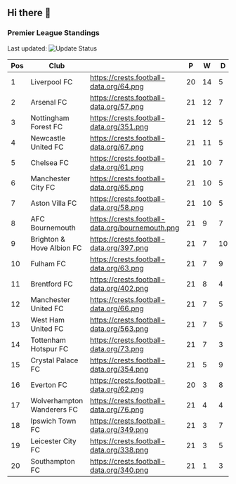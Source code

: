 ## Hi there 👋

<!--
**andregribeiro/andregribeiro** is a ✨ _special_ ✨ repository because its `README.md` (this file) appears on your GitHub profile.

Here are some ideas to get you started:

- 🔭 I’m currently working on ...
- 🌱 I’m currently learning ...
- 👯 I’m looking to collaborate on ...
- 🤔 I’m looking for help with ...
- 💬 Ask me about ...
- 📫 How to reach me: ...
- 😄 Pronouns: ...
- ⚡ Fun fact: ...
-->
### Premier League Standings
Last updated: ![Update Status](https://github.com/andregribeiro/andregribeiro/workflows/Update%20Premier%20League%20Standings/badge.svg)

<!-- STANDINGS:START -->
| Pos | Club |  | P | W | D | L | GD | Pts |
|-----|------|----|---|---|---|---|----|----|
| 1 | Liverpool FC | https://crests.football-data.org/64.png | 20 | 14 | 5 | 1 | 28 | 47 |
| 2 | Arsenal FC | https://crests.football-data.org/57.png | 21 | 12 | 7 | 2 | 22 | 43 |
| 3 | Nottingham Forest FC | https://crests.football-data.org/351.png | 21 | 12 | 5 | 4 | 10 | 41 |
| 4 | Newcastle United FC | https://crests.football-data.org/67.png | 21 | 11 | 5 | 5 | 15 | 38 |
| 5 | Chelsea FC | https://crests.football-data.org/61.png | 21 | 10 | 7 | 4 | 15 | 37 |
| 6 | Manchester City FC | https://crests.football-data.org/65.png | 21 | 10 | 5 | 6 | 9 | 35 |
| 7 | Aston Villa FC | https://crests.football-data.org/58.png | 21 | 10 | 5 | 6 | -1 | 35 |
| 8 | AFC Bournemouth | https://crests.football-data.org/bournemouth.png | 21 | 9 | 7 | 5 | 7 | 34 |
| 9 | Brighton & Hove Albion FC | https://crests.football-data.org/397.png | 21 | 7 | 10 | 4 | 3 | 31 |
| 10 | Fulham FC | https://crests.football-data.org/63.png | 21 | 7 | 9 | 5 | 2 | 30 |
| 11 | Brentford FC | https://crests.football-data.org/402.png | 21 | 8 | 4 | 9 | 3 | 28 |
| 12 | Manchester United FC | https://crests.football-data.org/66.png | 21 | 7 | 5 | 9 | -3 | 26 |
| 13 | West Ham United FC | https://crests.football-data.org/563.png | 21 | 7 | 5 | 9 | -14 | 26 |
| 14 | Tottenham Hotspur FC | https://crests.football-data.org/73.png | 21 | 7 | 3 | 11 | 11 | 24 |
| 15 | Crystal Palace FC | https://crests.football-data.org/354.png | 21 | 5 | 9 | 7 | -5 | 24 |
| 16 | Everton FC | https://crests.football-data.org/62.png | 20 | 3 | 8 | 9 | -11 | 17 |
| 17 | Wolverhampton Wanderers FC | https://crests.football-data.org/76.png | 21 | 4 | 4 | 13 | -17 | 16 |
| 18 | Ipswich Town FC | https://crests.football-data.org/349.png | 21 | 3 | 7 | 11 | -17 | 16 |
| 19 | Leicester City FC | https://crests.football-data.org/338.png | 21 | 3 | 5 | 13 | -23 | 14 |
| 20 | Southampton FC | https://crests.football-data.org/340.png | 21 | 1 | 3 | 17 | -34 | 6 |
<!-- STANDINGS:END -->

